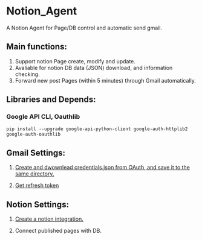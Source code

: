 # Notion_Agent
A Notion Agent for Page/DB control and automatic send gmail.

## Main functions:
1. Support notion Page create, modify and update.
2. Avaliable for notion DB data (JSON) download, and information checking.
3. Forward new post Pages (within 5 minutes) through Gmail automatically.

## Libraries and Depends:
### Google API CLI,  Oauthlib
```
pip install --upgrade google-api-python-client google-auth-httplib2 google-auth-oauthlib
```
## Gmail Settings:
1. [Create and dwownlead credentials.json from OAuth, and save it to the same directory.](https://developers.google.com/gmail/api/quickstart/python)

2. [Get refresh token](https://developers.google.com/oauthplayground)

## Notion Settings:
1. [Create a notion integration.](https://developers.notion.com/docs/create-a-notion-integration)

2. Connect published pages with DB. 
